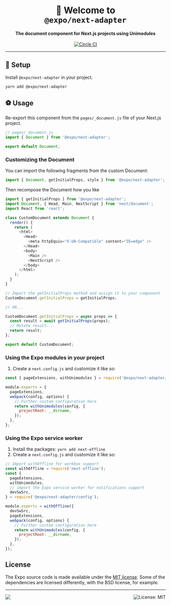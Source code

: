 <!-- Title -->
<h1 align="center">
👋 Welcome to <br/><code>@expo/next-adapter</code>
</h1>

<!-- Header -->

<p align="center">
    <b>The document component for Next.js projects using Unimodules</b>
    <br/>
    <br/>
    <a aria-label="Circle CI" href="https://circleci.com/gh/expo/expo-cli/tree/master">
        <img alt="Circle CI" src="https://flat.badgen.net/circleci/github/expo/expo-cli?label=Circle%20CI&labelColor=555555&icon=circleci">
    </a>
</p>

---

## 🏁 Setup

Install `@expo/next-adapter` in your project.

```sh
yarn add @expo/next-adapter
```

## ⚽️ Usage

Re-export this component from the `pages/_document.js` file of your Next.js project.

```js
// pages/_document.js
import { Document } from '@expo/next-adapter';

export default Document;
```

### Customizing the Document

You can import the following fragments from the custom Document:

```js
import { Document, getInitialProps, style } from '@expo/next-adapter';
```

Then recompose the Document how you like

```js
import { getInitialProps } from '@expo/next-adapter';
import Document, { Head, Main, NextScript } from 'next/document';
import React from 'react';

class CustomDocument extends Document {
  render() {
    return (
      <html>
        <Head>
          <meta httpEquiv="X-UA-Compatible" content="IE=edge" />
        </Head>
        <body>
          <Main />
          <NextScript />
        </body>
      </html>
    );
  }
}

// Import the getInitialProps method and assign it to your component
CustomDocument.getInitialProps = getInitialProps;

// OR...

CustomDocument.getInitialProps = async props => {
  const result = await getInitialProps(props);
  // Mutate result...
  return result;
};

export default CustomDocument;
```

### Using the Expo modules in your project

1. Create a `next.config.js` and customize it like so:

```js
const { pageExtensions, withUnimodules } = require('@expo/next-adapter/config');

module.exports = {
  pageExtensions,
  webpack(config, options) {
    // Further custom configuration here
    return withUnimodules(config, {
      projectRoot: __dirname,
    });
  },
};
```

### Using the Expo service worker

1. Install the packages: `yarn add next-offline`
2. Create a `next.config.js` and customize it like so:

```js
// Import withOffline for workbox support
const withOffline = require('next-offline');
const {
  pageExtensions,
  withUnimodules,
  // import the Expo service worker for notifications support
  devSwSrc,
} = require('@expo/next-adapter/config');

module.exports = withOffline({
  devSwSrc,
  pageExtensions,
  webpack(config, options) {
    // Further custom configuration here
    return withUnimodules(config, {
      projectRoot: __dirname,
    });
  },
});
```

## License

The Expo source code is made available under the [MIT license](LICENSE). Some of the dependencies are licensed differently, with the BSD license, for example.

<!-- Footer -->

---

<p>
    <a aria-label="sponsored by expo" href="http://expo.io">
        <img src="https://img.shields.io/badge/Sponsored_by-Expo-4630EB.svg?style=for-the-badge&logo=EXPO&labelColor=000&logoColor=fff" target="_blank" />
    </a>
    <a aria-label="expo next-adapter is free to use" href="/LICENSE" target="_blank">
        <img align="right" alt="License: MIT" src="https://img.shields.io/badge/License-MIT-success.svg?style=for-the-badge&color=33CC12" target="_blank" />
    </a>
</p>
